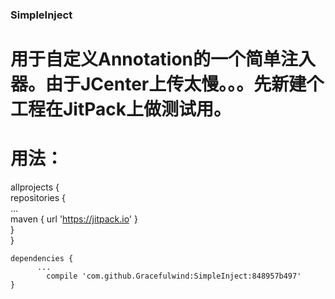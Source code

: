 ### SimpleInject  

# 用于自定义Annotation的一个简单注入器。由于JCenter上传太慢。。。先新建个工程在JitPack上做测试用。

# 用法：
allprojects {  
		repositories {  
			...  
			maven { url 'https://jitpack.io' }  
		}  
	}  
  
  	dependencies {
          ...
	        compile 'com.github.Gracefulwind:SimpleInject:848957b497'
	}
